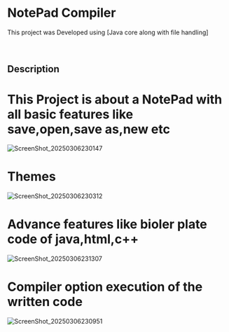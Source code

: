 # NotePad Compiler

This project was Developed using [Java core along with file handling]<br>
<br><br>

## Description
# This Project is about a NotePad with all basic features like save,open,save as,new etc
![ScreenShot_20250306230147](https://github.com/user-attachments/assets/c5c69c84-039b-4f50-bdea-5de6511a0abb)

# Themes
![ScreenShot_20250306230312](https://github.com/user-attachments/assets/f93412a1-a51d-4ee3-9ac6-7d3db6bd986f)


# Advance features like bioler plate code of java,html,c++ 
![ScreenShot_20250306231307](https://github.com/user-attachments/assets/01c52220-0dd2-4525-a019-9e22f05eb921)

# Compiler option execution of the written code 
![ScreenShot_20250306230951](https://github.com/user-attachments/assets/d9929118-50d1-41ff-801f-ef2c27dda0f5)
